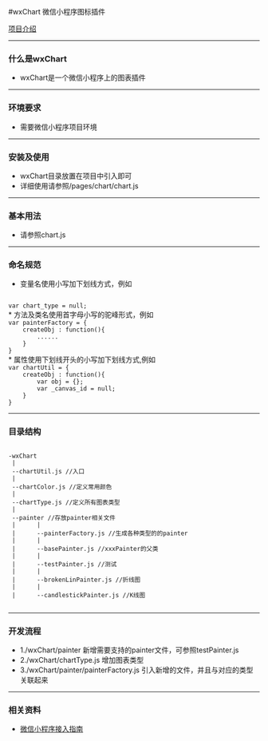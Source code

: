 #wxChart  微信小程序图标插件

[项目介绍](http://www.see-source.com/weixinwidget/detail.html?wid=66)

-----

### 什么是wxChart
* wxChart是一个微信小程序上的图表插件

-----

### 环境要求
* 需要微信小程序项目环境

-----

### 安装及使用
* wxChart目录放置在项目中引入即可
* 详细使用请参照/pages/chart/chart.js

-----

### 基本用法
*  请参照chart.js

-----

### 命名规范
* 变量名使用小写加下划线方式，例如  
<code>
var chart_type = null;
</code>
* 方法及类名使用首字母小写的驼峰形式，例如  
<code>
var painterFactory = {  
    createObj : function(){  
        ......  
    }  
}  
</code>
* 属性使用下划线开头的小写加下划线方式,例如  
<code>
var chartUtil = {  
    createObj : function(){  
        var obj = {};  
        var _canvas_id = null;  
    }  
}  
</code>

-----

### 目录结构
<code>
-wxChart
 |
 --chartUtil.js //入口
 |
 --chartColor.js //定义常用颜色
 |
 --chartType.js //定义所有图表类型
 |
 --painter //存放painter相关文件
 |      |
 |      --painterFactory.js //生成各种类型的的painter
 |      |
 |      --basePainter.js //xxxPainter的父类
 |      |
 |      --testPainter.js //测试
 |      |
 |      --brokenLinPainter.js //折线图
 |      |
 |      --candlestickPainter.js //K线图
 </code>

-----

### 开发流程
* 1./wxChart/painter 新增需要支持的painter文件，可参照testPainter.js
* 2./wxChart/chartType.js 增加图表类型
* 3./wxChart/painter/painterFactory.js 引入新增的文件，并且与对应的类型关联起来

-----

### 相关资料
* [微信小程序接入指南](https://mp.weixin.qq.com/debug/wxadoc/introduction/index.html?t=1479260646)
